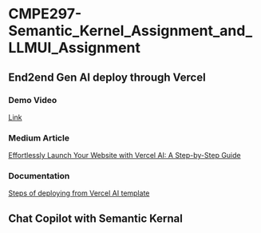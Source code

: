 # CMPE297-Semantic_Kernel_Assignment_and_LLMUI_Assignment

## End2end Gen AI deploy through Vercel

### Demo Video
[Link]()

### Medium Article
[Effortlessly Launch Your Website with Vercel AI: A Step-by-Step Guide](https://medium.com/@abraham.jkong/effortlessly-launch-your-website-with-vercel-ai-a-step-by-step-guide-8575145a22b4)

### Documentation
[Steps of deploying from Vercel AI template](https://scribehow.com/shared/Deploying_and_using_Liftoff_an_AI_interview_preparation_tool__HfFIAaPET1mZDG90Rif0cQ)

## Chat Copilot with Semantic Kernal
